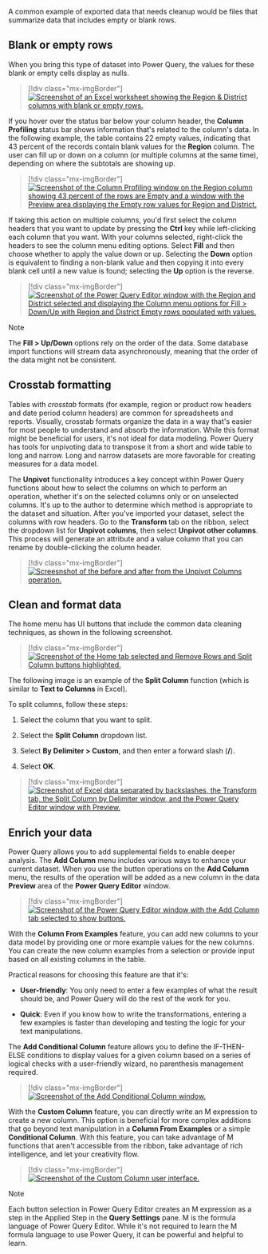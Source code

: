 A common example of exported data that needs cleanup would be files that summarize data that includes empty or blank rows.

## Blank or empty rows

When you bring this type of dataset into Power Query, the values for these blank or empty cells display as nulls.

> [!div class="mx-imgBorder"]
> [![Screenshot of an Excel worksheet showing the Region & District columns with blank or empty rows.](../media/4-1-blank.png)](../media/4-1-blank.png#lightbox)

If you hover over the status bar below your column header, the **Column Profiling** status bar shows information that's related to the column's data. In the following example, the table contains 22 empty values, indicating that 43 percent of the records contain blank values for the **Region** column. The user can fill up or down on a column (or multiple columns at the same time), depending on where the subtotals are showing up.

> [!div class="mx-imgBorder"]
> [![Screenshot of the Column Profiling window on the Region column showing 43 percent of the rows are Empty and a window with the Preview area displaying the Empty row values for Region and District.](../media/4-2-region.png)](../media/4-2-region.png#lightbox)

If taking this action on multiple columns, you'd first select the column headers that you want to update by pressing the **Ctrl** key while left-clicking each column that you want. With your columns selected, right-click the headers to see the column menu editing options. Select **Fill** and then choose whether to apply the value down or up. Selecting the **Down** option is equivalent to finding a non-blank value and then copying it into every blank cell until a new value is found; selecting the **Up** option is the reverse.

> [!div class="mx-imgBorder"]
> [![Screenshot of the Power Query Editor window with the Region and District selected and displaying the Column menu options for Fill > Down/Up with Region and District Empty rows populated with values.](../media/4-3-fill-down.png)](../media/4-3-fill-down.png#lightbox)

> [!NOTE]
> The **Fill > Up/Down** options rely on the order of the data. Some database import functions will stream data asynchronously, meaning that the order of the data might not be consistent.

## Crosstab formatting

Tables with *crosstab* formats (for example, region or product row headers and date period column headers) are common for spreadsheets and reports. Visually, crosstab formats organize the data in a way that's easier for most people to understand and absorb the information. While this format might be beneficial for users, it's not ideal for data modeling. Power Query has tools for unpivoting data to transpose it from a short and wide table to long and narrow. Long and narrow datasets are more favorable for creating measures for a data model.

The **Unpivot** functionality introduces a key concept within Power Query functions about how to select the columns on which to perform an operation, whether it's on the selected columns only or on unselected columns. It's up to the author to determine which method is appropriate to the dataset and situation. After you've imported your dataset, select the columns with row headers. Go to the **Transform** tab on the ribbon, select the dropdown list for **Unpivot columns**, then select **Unpivot other columns**. This process will generate an attribute and a value column that you can rename by double-clicking the column header.

> [!div class="mx-imgBorder"]
> [![Screesnshot of the before and after from the Unpivot Columns operation.](../media/4-4-unpivot.png)](../media/4-4-unpivot.png#lightbox)

## Clean and format data

The home menu has UI buttons that include the common data cleaning techniques, as shown in the following screenshot.

> [!div class="mx-imgBorder"]
> [![Screenshot of the Home tab selected and Remove Rows and Split Column buttons highlighted.](../media/4-5-clean.png)](../media/4-5-clean.png#lightbox)

The following image is an example of the **Split Column** function (which is similar to **Text to Columns** in Excel).

To split columns, follow these steps:

1. Select the column that you want to split.

1. Select the **Split Column** dropdown list.

1. Select **By Delimiter > Custom**, and then enter a forward slash (**/**).

1. Select **OK**.

> [!div class="mx-imgBorder"]
> [![Screenshot of Excel data separated by backslashes, the Transform tab, the Split Column by Delimiter window, and the Power Query Editor window with Preview.](../media/4-6-split.png)](../media/4-6-split.png#lightbox)

## Enrich your data

Power Query allows you to add supplemental fields to enable deeper analysis. The **Add Column** menu includes various ways to enhance your current dataset. When you use the button operations on the **Add Column** menu, the results of the operation will be added as a new column in the data **Preview** area of the **Power Query Editor** window.

> [!div class="mx-imgBorder"]
> [![Screenshot of the Power Query Editor window with the Add Column tab selected to show buttons.](../media/4-7-add-column.png)](../media/4-7-add-column.png#lightbox)

With the **Column From Examples** feature, you can add new columns to your data model by providing one or more example values for the new columns. You can create the new column examples from a selection or provide input based on all existing columns in the table.

Practical reasons for choosing this feature are that it's:

- **User-friendly**: You only need to enter a few examples of what the result should be, and Power Query will do the rest of the work for you.

- **Quick**: Even if you know how to write the transformations, entering a few examples is faster than developing and testing the logic for your text manipulations.

The **Add Conditional Column** feature allows you to define the IF-THEN-ELSE conditions to display values for a given column based on a series of logical checks with a user-friendly wizard, no parenthesis management required.

> [!div class="mx-imgBorder"]
> [![Screenshot of the Add Conditional Column window.](../media/4-8-conditional.png)](../media/4-8-conditional.png#lightbox)

With the **Custom Column** feature, you can directly write an M expression to create a new column. This option is beneficial for more complex additions that go beyond text manipulation in a **Column From Examples** or a simple **Conditional Column**. With this feature, you can take advantage of M functions that aren't accessible from the ribbon, take advantage of rich intelligence, and let your creativity flow.

> [!div class="mx-imgBorder"]
> [![Screenshot of the Custom Column user interface.](../media/4-9-custom.png)](../media/4-9-custom.png#lightbox)

> [!NOTE]
> Each button selection in Power Query Editor creates an M expression as a step in the Applied Step in the **Query Settings** pane. M is the formula language of Power Query Editor. While it's not required to learn the M formula language to use Power Query, it can be powerful and helpful to learn.
